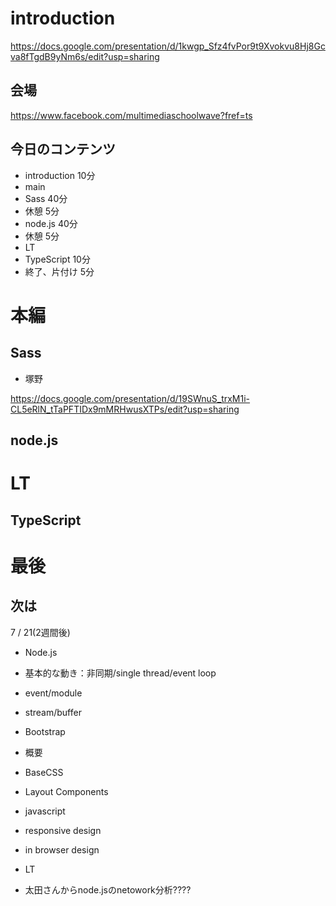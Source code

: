 # introduction

https://docs.google.com/presentation/d/1kwgp_Sfz4fvPor9t9Xvokvu8Hj8Gcva8fTgdB9yNm6s/edit?usp=sharing

## 会場

https://www.facebook.com/multimediaschoolwave?fref=ts

## 今日のコンテンツ

- introduction 10分
- main
 - Sass 40分
 - 休憩 5分
 - node.js 40分
 - 休憩 5分
- LT
 - TypeScript 10分
- 終了、片付け 5分

# 本編

## Sass

- 塚野

https://docs.google.com/presentation/d/19SWnuS_trxM1i-CL5eRlN_tTaPFTIDx9mMRHwusXTPs/edit?usp=sharing

## node.js

# LT

## TypeScript



# 最後

## 次は

7 / 21(2週間後)

- Node.js
 - 基本的な動き：非同期/single thread/event loop
 - event/module
 - stream/buffer

- Bootstrap
 - 概要
 - BaseCSS
 - Layout Components
 - javascript
 - responsive design
 - in browser design

- LT
 - 太田さんからnode.jsのnetowork分析????



